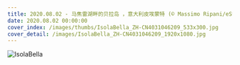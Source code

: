 ```yaml
---
title: 2020.08.02 - 马焦雷湖畔的贝拉岛 ，意大利皮埃蒙特 (© Massimo Ripani/eStock Photo)
date: 2020.08.02 00:00:00
cover_index: /images/thumbs/IsolaBella_ZH-CN4031046209_533x300.jpg
cover_detail: /images/IsolaBella_ZH-CN4031046209_1920x1080.jpg
---
```


![IsolaBella](/images/IsolaBella_ZH-CN4031046209_1920x1080.jpg)
